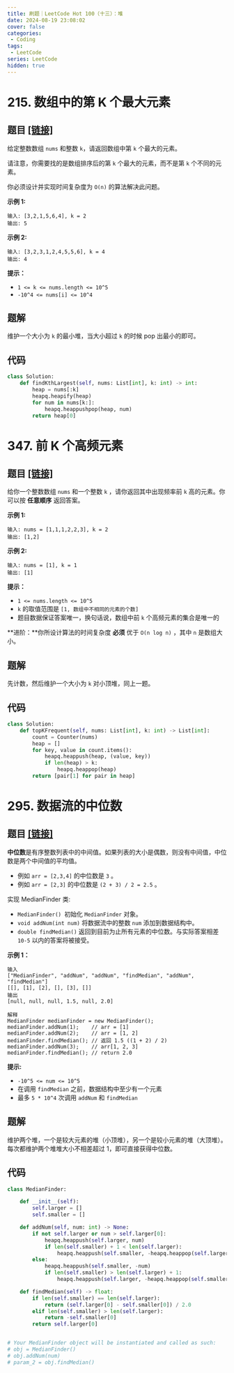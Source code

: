 ```yaml
---
title: 刷题｜LeetCode Hot 100（十三）：堆
date: 2024-08-19 23:08:02
cover: false
categories:
 - Coding
tags:
 - LeetCode
series: LeetCode
hidden: true
---
```


# 215. 数组中的第 K 个最大元素

## 题目 [[链接]](https://leetcode.cn/problems/kth-largest-element-in-an-array/)

给定整数数组 `nums` 和整数 `k`，请返回数组中第 `k` 个最大的元素。

请注意，你需要找的是数组排序后的第 `k` 个最大的元素，而不是第 `k` 个不同的元素。

你必须设计并实现时间复杂度为 `O(n)` 的算法解决此问题。

**示例 1:**

```
输入: [3,2,1,5,6,4], k = 2
输出: 5
```

**示例 2:**

```
输入: [3,2,3,1,2,4,5,5,6], k = 4
输出: 4
```

**提示：**

- `1 <= k <= nums.length <= 10^5`
- `-10^4 <= nums[i] <= 10^4`

## 题解

维护一个大小为 `k` 的最小堆，当大小超过 `k` 的时候 pop 出最小的即可。

## 代码

```python
class Solution:
    def findKthLargest(self, nums: List[int], k: int) -> int:
        heap = nums[:k]
        heapq.heapify(heap)
        for num in nums[k:]:
            heapq.heappushpop(heap, num)
        return heap[0]
```

# 347. 前 K 个高频元素

##  题目 [[链接]](https://leetcode.cn/problems/top-k-frequent-elements/)

给你一个整数数组 `nums` 和一个整数 `k` ，请你返回其中出现频率前 `k` 高的元素。你可以按 **任意顺序** 返回答案。

 

**示例 1:**

```
输入: nums = [1,1,1,2,2,3], k = 2
输出: [1,2]
```

**示例 2:**

```
输入: nums = [1], k = 1
输出: [1]
```

**提示：**

- `1 <= nums.length <= 10^5`
- `k` 的取值范围是 `[1, 数组中不相同的元素的个数]`
- 题目数据保证答案唯一，换句话说，数组中前 `k` 个高频元素的集合是唯一的

**进阶：**你所设计算法的时间复杂度 **必须** 优于 `O(n log n)` ，其中 `n` 是数组大小。

## 题解

先计数，然后维护一个大小为 `k` 对小顶堆，同上一题。

## 代码

```python
class Solution:
    def topKFrequent(self, nums: List[int], k: int) -> List[int]:
        count = Counter(nums)
        heap = []
        for key, value in count.items():
            heapq.heappush(heap, (value, key))
            if len(heap) > k:
                heapq.heappop(heap)
        return [pair[1] for pair in heap]
```

# 295. 数据流的中位数

## 题目 [[链接]](https://leetcode.cn/problems/find-median-from-data-stream/)

**中位数**是有序整数列表中的中间值。如果列表的大小是偶数，则没有中间值，中位数是两个中间值的平均值。

- 例如 `arr = [2,3,4]` 的中位数是 `3` 。
- 例如 `arr = [2,3]` 的中位数是 `(2 + 3) / 2 = 2.5` 。

实现 MedianFinder 类:

- `MedianFinder() `初始化 `MedianFinder` 对象。
- `void addNum(int num)` 将数据流中的整数 `num` 添加到数据结构中。
- `double findMedian()` 返回到目前为止所有元素的中位数。与实际答案相差 `10-5` 以内的答案将被接受。

**示例 1：**

```
输入
["MedianFinder", "addNum", "addNum", "findMedian", "addNum", "findMedian"]
[[], [1], [2], [], [3], []]
输出
[null, null, null, 1.5, null, 2.0]

解释
MedianFinder medianFinder = new MedianFinder();
medianFinder.addNum(1);    // arr = [1]
medianFinder.addNum(2);    // arr = [1, 2]
medianFinder.findMedian(); // 返回 1.5 ((1 + 2) / 2)
medianFinder.addNum(3);    // arr[1, 2, 3]
medianFinder.findMedian(); // return 2.0
```

**提示:**

- `-10^5 <= num <= 10^5`
- 在调用 `findMedian` 之前，数据结构中至少有一个元素
- 最多 `5 * 10^4` 次调用 `addNum` 和 `findMedian`

## 题解

维护两个堆，一个是较大元素的堆（小顶堆），另一个是较小元素的堆（大顶堆）。每次都维护两个堆堆大小不相差超过 1，即可直接获得中位数。

## 代码

```python
class MedianFinder:

    def __init__(self):
        self.larger = []
        self.smaller = []

    def addNum(self, num: int) -> None:
        if not self.larger or num > self.larger[0]:
            heapq.heappush(self.larger, num)
            if len(self.smaller) + 1 < len(self.larger):
                heapq.heappush(self.smaller, -heapq.heappop(self.larger))
        else:
            heapq.heappush(self.smaller, -num)
            if len(self.smaller) > len(self.larger) + 1:
                heapq.heappush(self.larger, -heapq.heappop(self.smaller))

    def findMedian(self) -> float:
        if len(self.smaller) == len(self.larger):
            return (self.larger[0] - self.smaller[0]) / 2.0
        elif len(self.smaller) > len(self.larger):
            return -self.smaller[0]
        return self.larger[0]


# Your MedianFinder object will be instantiated and called as such:
# obj = MedianFinder()
# obj.addNum(num)
# param_2 = obj.findMedian()
```

